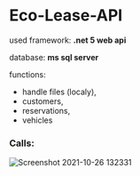 # Eco-Lease-API

used framework: **.net 5 web api**

database: **ms sql server**

functions: 
- handle files (localy), 
- customers, 
- reservations, 
- vehicles

### Calls:
![Screenshot 2021-10-26 132331](https://user-images.githubusercontent.com/51709088/138868627-c1594e74-5423-411a-a276-051d1f9ba112.png)
